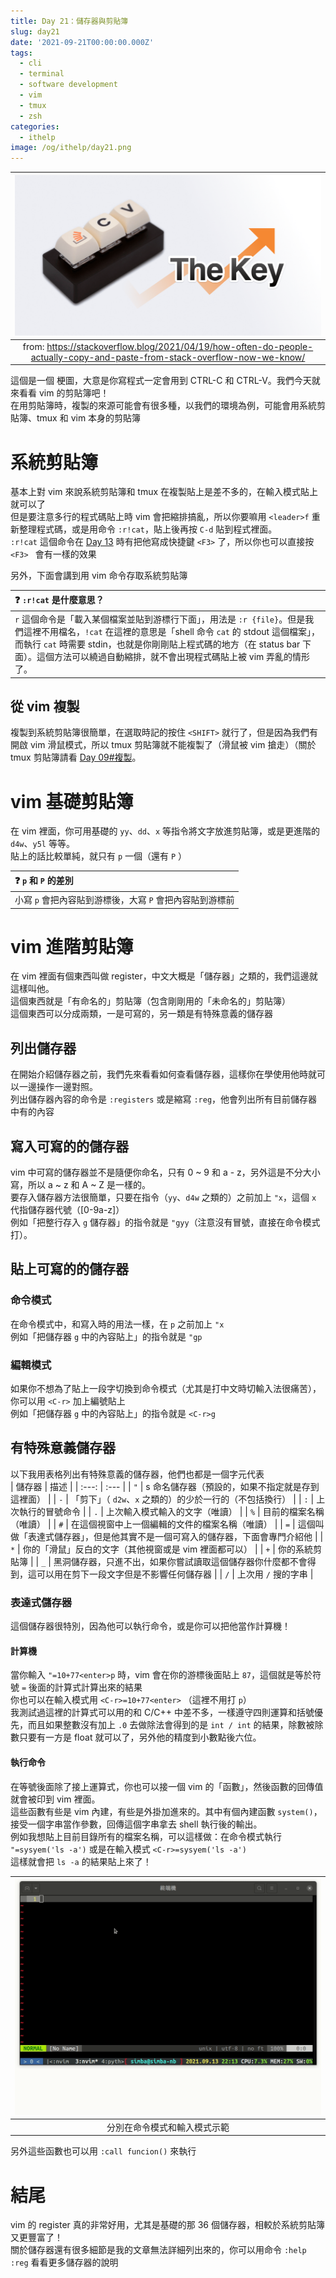 ```yaml
---
title: Day 21：儲存器與剪貼簿
slug: day21
date: '2021-09-21T00:00:00.000Z'
tags:
  - cli
  - terminal
  - software development
  - vim
  - tmux
  - zsh
categories:
  - ithelp
image: /og/ithelp/day21.png
---
```


|                     ![stackoverflow meme](stackoverflow-meme.png)                      |
| :----------------------------------------------------------------------------------------------------------------------: |
| from: https://stackoverflow.blog/2021/04/19/how-often-do-people-actually-copy-and-paste-from-stack-overflow-now-we-know/ |

這個是一個 梗圖，大意是你寫程式一定會用到 CTRL-C 和 CTRL-V。我們今天就來看看 vim 的剪貼簿吧！  
在用剪貼簿時，複製的來源可能會有很多種，以我們的環境為例，可能會用系統剪貼簿、tmux 和 vim 本身的剪貼簿

# 系統剪貼簿

基本上對 vim 來說系統剪貼簿和 tmux 在複製貼上是差不多的，在輸入模式貼上就可以了  
但是要注意多行的程式碼貼上時 vim 會把縮排搞亂，所以你要嘛用 `<leader>f` 重新整理程式碼，或是用命令 `:r!cat`，貼上後再按 `C-d` 貼到程式裡面。  
`:r!cat` 這個命令在 [Day 13](../day13) 時有把他寫成快捷鍵 `<F3>` 了，所以你也可以直接按 `<F3> ` 會有一樣的效果

另外，下面會講到用 vim 命令存取系統剪貼簿

| ❓ `:r!cat` 是什麼意思？                                                                                                                                                                                                                                                                                   |
| :--------------------------------------------------------------------------------------------------------------------------------------------------------------------------------------------------------------------------------------------------------------------------------------------------------- |
| `r` 這個命令是「載入某個檔案並貼到游標行下面」，用法是 `:r {file}`。但是我們這裡不用檔名，`!cat` 在這裡的意思是「shell 命令 `cat` 的 stdout 這個檔案」，而執行 `cat` 時需要 stdin，也就是你剛剛貼上程式碼的地方（在 status bar 下面）。這個方法可以繞過自動縮排，就不會出現程式碼貼上被 vim 弄亂的情形了。 |

## 從 vim 複製

複製到系統剪貼簿很簡單，在選取時記的按住 `<SHIFT>` 就行了，但是因為我們有開啟 vim 滑鼠模式，所以 tmux 剪貼簿就不能複製了（滑鼠被 vim 搶走）（關於 tmux 剪貼簿請看 [Day 09#複製](../day09#複製)。

# vim 基礎剪貼簿

在 vim 裡面，你可用基礎的 `yy`、`dd`、`x` 等指令將文字放進剪貼簿，或是更進階的 `d4w`、`y5l` 等等。  
貼上的話比較單純，就只有 `p` 一個（還有 `P` ）

| ❓ `p` 和 `P` 的差別                                     |
| :------------------------------------------------------- |
| 小寫 `p` 會把內容貼到游標後，大寫 `P` 會把內容貼到游標前 |

# vim 進階剪貼簿

在 vim 裡面有個東西叫做 register，中文大概是「儲存器」之類的，我們這邊就這樣叫他。  
這個東西就是「有命名的」剪貼簿（包含剛剛用的「未命名的」剪貼簿）  
這個東西可以分成兩類，一是可寫的，另一類是有特殊意義的儲存器

## 列出儲存器

在開始介紹儲存器之前，我們先來看看如何查看儲存器，這樣你在學使用他時就可以一邊操作一邊對照。  
列出儲存器內容的命令是 `:registers` 或是縮寫 `:reg`，他會列出所有目前儲存器中有的內容

## 寫入可寫的的儲存器

vim 中可寫的儲存器並不是隨便你命名，只有 0 ~ 9 和 a - z，另外這是不分大小寫，所以 a ~ z 和 A ~ Z 是一樣的。  
要存入儲存器方法很簡單，只要在指令（`yy`、`d4w` 之類的）之前加上 `"x`，這個 `x` 代指儲存器代號（[0-9a-z]）  
例如「把整行存入 `g` 儲存器」的指令就是 `"gyy`（注意沒有冒號，直接在命令模式打）。

## 貼上可寫的的儲存器

### 命令模式

在命令模式中，和寫入時的用法一樣，在 `p` 之前加上 `"x`  
例如「把儲存器 `g` 中的內容貼上」的指令就是 `"gp`

### 編輯模式

如果你不想為了貼上一段字切換到命令模式（尤其是打中文時切輸入法很痛苦），你可以用 `<C-r>` 加上編號貼上  
例如「把儲存器 `g` 中的內容貼上」的指令就是 `<C-r>g`

## 有特殊意義儲存器

以下我用表格列出有特殊意義的儲存器，他們也都是一個字元代表  
| 儲存器 | 描述 |
| :---: | :--- |
| `"` | s 命名儲存器（預設的，如果不指定就是存到這裡面） |
| `-` | 「剪下」（ `d2w`、`x` 之類的）的少於一行的（不包括換行） |
| `:` | 上次執行的冒號命令 |
| `.` | 上次輸入模式輸入的文字（唯讀） |
| `%` | 目前的檔案名稱（唯讀） |
| `#` | 在這個視窗中上一個編輯的文件的檔案名稱（唯讀） |
| `=` | 這個叫做「表達式儲存器」，但是他其實不是一個可寫入的儲存器，下面會專門介紹他 |
| `*` | 你的「滑鼠」反白的文字（其他視窗或是 vim 裡面都可以） |
| `+` | 你的系統剪貼簿 |
| `_` | 黑洞儲存器，只進不出，如果你嘗試讀取這個儲存器你什麼都不會得到，這可以用在剪下一段文字但是不影響任何儲存器 |
| `/` | 上次用 `/` 搜的字串 |

### 表達式儲存器

這個儲存器很特別，因為他可以執行命令，或是你可以把他當作計算機！

#### 計算機

當你輸入 `"=10+77<enter>p` 時，vim 會在你的游標後面貼上 `87`，這個就是等於符號 `=` 後面的計算式計算出來的結果  
你也可以在輸入模式用 `<C-r>=10+77<enter>` （這裡不用打 `p`）  
我測試過這裡的計算式可以用的和 C/C++ 中差不多，一樣遵守四則運算和括號優先，而且如果整數沒有加上 `.0` 去做除法會得到的是 `int / int` 的結果，除數被除數只要有一方是 float 就可以了，另外他的精度到小數點後六位。

#### 執行命令

在等號後面除了接上運算式，你也可以接一個 vim 的「函數」，然後函數的回傳值就會被印到 vim 裡面。  
這些函數有些是 vim 內建，有些是外掛加進來的。其中有個內建函數 `system()`，接受一個字串當作參數，回傳這個字串拿去 shell 執行後的輸出。  
例如我想貼上目前目錄所有的檔案名稱，可以這樣做：在命令模式執行 `"=sysyem('ls -a')` 或是在輸入模式 `<C-r>=sysyem('ls -a')`  
這樣就會把 `ls -a` 的結果貼上來了！

| ![vim expression register](vim-expression-reg.gif) |
| :----------------------------------------------------------------------------------: |
|                             分別在命令模式和輸入模式示範                             |

另外這些函數也可以用 `:call funcion()` 來執行

# 結尾

vim 的 register 真的非常好用，尤其是基礎的那 36 個儲存器，相較於系統剪貼簿又更豐富了！  
關於儲存器還有很多細節是我的文章無法詳細列出來的，你可以用命令 `:help :reg` 看看更多儲存器的說明
